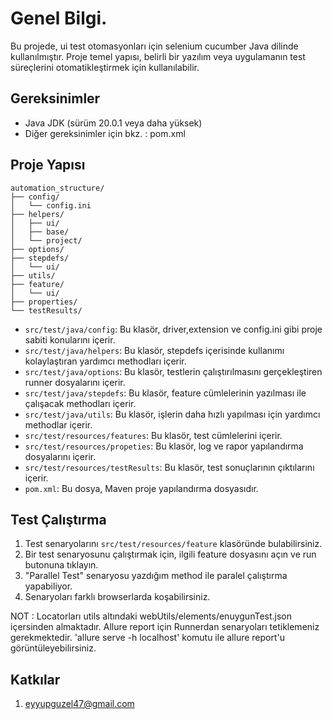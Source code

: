 # Genel Bilgi.
Bu projede,  ui test otomasyonları için selenium cucumber Java dilinde kullanılmıştır.
Proje temel yapısı, belirli bir yazılım veya uygulamanın test süreçlerini otomatikleştirmek için kullanılabilir.

## Gereksinimler

- Java JDK (sürüm 20.0.1 veya daha yüksek)
- Diğer gereksinimler için bkz. : pom.xml

## Proje Yapısı

    automation_structure/
    ├── config/
    │   └── config.ini
    ├── helpers/
    │   ├── ui/
    │   ├── base/
    │   └── project/
    ├── options/
    ├── stepdefs/
    │   └── ui/
    ├── utils/
    ├── feature/
    │   └── ui/
    ├── properties/
    └── testResults/

- `src/test/java/config`: Bu klasör, driver,extension ve config.ini gibi proje sabiti konularını içerir.
- `src/test/java/helpers`: Bu klasör, stepdefs içerisinde kullanımı kolaylaştıran yardımcı methodları içerir.
- `src/test/java/options`: Bu klasör, testlerin çalıştırılmasını gerçekleştiren runner dosyalarını içerir.
- `src/test/java/stepdefs`: Bu klasör, feature cümlelerinin yazılması ile çalışacak methodları içerir.
- `src/test/java/utils`: Bu klasör, işlerin daha hızlı yapılması için yardımcı methodlar içerir.
- `src/test/resources/features`: Bu klasör, test cümlelerini içerir.
- `src/test/resources/propeties`: Bu klasör, log ve rapor yapılandırma dosyalarını içerir.
- `src/test/resources/testResults`: Bu klasör, test sonuçlarının çıktılarını içerir.
- `pom.xml`: Bu dosya, Maven proje yapılandırma dosyasıdır.

## Test Çalıştırma

1. Test senaryolarını `src/test/resources/feature` klasöründe bulabilirsiniz.
2. Bir test senaryosunu çalıştırmak için, ilgili feature dosyasını açın ve run butonuna tıklayın.
3. "Parallel Test" senaryosu yazdığım method ile paralel çalıştırma yapabiliyor.
4. Senaryoları farklı browserlarda koşabilirsiniz. 

NOT : Locatorları  utils altındaki webUtils/elements/enuygunTest.json içersinden almaktadır.
Allure report için Runnerdan senaryoları tetiklemeniz gerekmektedir.
      'allure serve -h localhost' komutu ile allure report'u görüntüleyebilirsiniz.

## Katkılar

1. eyyupguzel47@gmail.com
